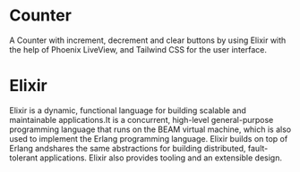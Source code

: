 # Counter
  A Counter with increment, decrement and clear buttons by using Elixir with the help of Phoenix LiveView, and Tailwind CSS for the user interface.

# Elixir

Elixir is a dynamic, functional language for building scalable and maintainable applications.It is a concurrent, high-level general-purpose programming language that runs on the BEAM virtual machine, which is also used to implement the Erlang programming language. Elixir builds on top of Erlang andshares the same abstractions for building distributed, fault-tolerant applications. Elixir also provides tooling and an extensible design.
